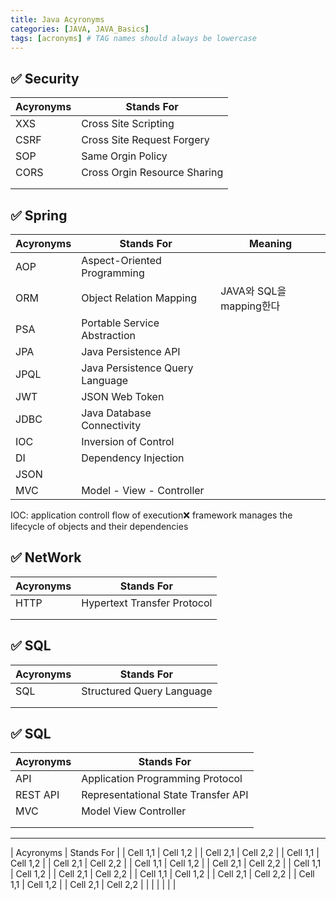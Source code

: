 ```yaml
---
title: Java Acyronyms
categories: [JAVA, JAVA_Basics]
tags: [acronyms] # TAG names should always be lowercase
---
```


## ✅ Security

| Acyronyms | Stands For                   |
| --------- | ---------------------------- |
| XXS       | Cross Site Scripting         |
| CSRF      | Cross Site Request Forgery   |
| SOP       | Same Orgin Policy            |
| CORS      | Cross Orgin Resource Sharing |
|           |                              |
|           |                              |

## ✅ Spring

| Acyronyms | Stands For                      | Meaning                  |
| --------- | ------------------------------- | ------------------------ |
| AOP       | Aspect-Oriented Programming     |                          |
| ORM       | Object Relation Mapping         | JAVA와 SQL을 mapping한다 |
| PSA       | Portable Service Abstraction    |
| JPA       | Java Persistence API            |
| JPQL      | Java Persistence Query Language |
| JWT       | JSON Web Token                  |
| JDBC      | Java Database Connectivity      |
| IOC       | Inversion of Control            |
| DI        | Dependency Injection            |
| JSON      |                                 |
| MVC       | Model - View - Controller       |

IOC: application controll flow of execution❌ framework manages the lifecycle of objects and their dependencies

## ✅ NetWork

| Acyronyms | Stands For                  |
| --------- | --------------------------- |
| HTTP      | Hypertext Transfer Protocol |
|           |                             |
|           |                             |

## ✅ SQL

| Acyronyms | Stands For                |
| --------- | ------------------------- |
| SQL       | Structured Query Language |
|           |                           |
|           |                           |

## ✅ SQL

| Acyronyms | Stands For                          |
| --------- | ----------------------------------- |
| API       | Application Programming Protocol    |
| REST API  | Representational State Transfer API |
| MVC       | Model View Controller               |
|           |                                     |
|           |                                     |

---

| Acyronyms | Stands For |
| Cell 1,1 | Cell 1,2 |
| Cell 2,1 | Cell 2,2 |
| Cell 1,1 | Cell 1,2 |
| Cell 2,1 | Cell 2,2 |
| Cell 1,1 | Cell 1,2 |
| Cell 2,1 | Cell 2,2 |
| Cell 1,1 | Cell 1,2 |
| Cell 2,1 | Cell 2,2 |
| Cell 1,1 | Cell 1,2 |
| Cell 2,1 | Cell 2,2 |
| Cell 1,1 | Cell 1,2 |
| Cell 2,1 | Cell 2,2 |
| | |
| | |
